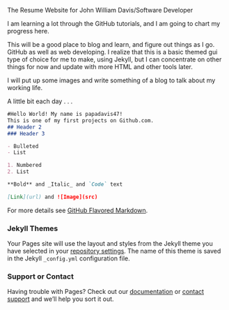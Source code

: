 The Resume Website for John William Davis/Software Developer

I am learning a lot through the GitHub tutorials, and I am going to chart my progress here.

This will be a good place to blog and learn, and figure out things as I go. GitHub as well as web developing. I realize that this is a basic themed gui type of choice for me to make, using Jekyll, but I can concentrate on other things for now and update with more HTML and other tools later.

I will put up some images and write something of a blog to talk about my working life. 

A little bit each day . . . 

```markdown
#Hello World! My name is papadavis47!
This is one of my first projects on Github.com.
## Header 2
### Header 3

- Bulleted
- List

1. Numbered
2. List

**Bold** and _Italic_ and `Code` text

[Link](url) and ![Image](src)
```

For more details see [GitHub Flavored Markdown](https://guides.github.com/features/mastering-markdown/).

### Jekyll Themes

Your Pages site will use the layout and styles from the Jekyll theme you have selected in your [repository settings](https://github.com/papadavis47/papadavis47.github.io/settings). The name of this theme is saved in the Jekyll `_config.yml` configuration file.

### Support or Contact

Having trouble with Pages? Check out our [documentation](https://help.github.com/categories/github-pages-basics/) or [contact support](https://github.com/contact) and we’ll help you sort it out.
